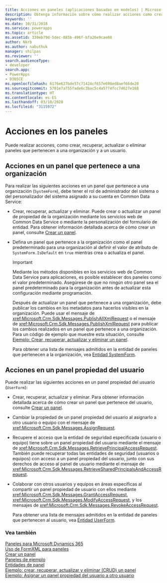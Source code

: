 ```yaml
---
title: Acciones en paneles (aplicaciones basadas en modelos) | Microsoft Docs
description: Obtenga información sobre cómo realizar acciones como crear, recuperar, actualizar o eliminar en paneles que pertenecen a una organización y a un usuario.
keywords: ''
ms.date: 10/31/2018
ms.service: powerapps
ms.topic: article
ms.assetid: 339eb79d-5dec-885b-496f-bfa26e9cae08
author: Nkrb
ms.author: nabuthuk
manager: shilpas
ms.reviewer: ''
search.audienceType:
- developer
search.app:
- PowerApps
- D365CE
ms.openlocfilehash: 6176e627bde57c71424cf657e698ed8aef66de20
ms.sourcegitcommit: 5701e7a755fade6c3bac5c4a5774fcc74627e168
ms.translationtype: HT
ms.contentlocale: es-ES
ms.lasthandoff: 03/10/2020
ms.locfileid: "3115972"
---
```

# <a name="actions-on-dashboards"></a>Acciones en los paneles

<!-- https://docs.microsoft.com/dynamics365/customer-engagement/developer/customize-dev/actions-dashboards -->

Puede realizar acciones, como crear, recuperar, actualizar o eliminar paneles que pertenecen a una organización y a un usuario.  
  
## <a name="actions-on-an-organization-owned-dashboard"></a>Acciones en un panel que pertenece a una organización  
 Para realizar las siguientes acciones en un panel que pertenece a una organización (`SystemForm`), debe tener el rol de administrador del sistema o del personalizador del sistema asignado a su cuenta en Common Data Service:  
  
- Crear, recuperar, actualizar y eliminar. Puede crear o actualizar un panel de propiedad de la organización mediante los servicios web de Common Data Service o mediante la personalización del formulario de entidad. Para obtener información detallada acerca de cómo crear un panel, consulte [Crear un panel](create-dashboard.md).  
  
- Defina un panel que pertenece a la organización como el panel predeterminado para una organización al definir el valor de atributo de `SystemForm.IsDefault` en `true` mientras crea o actualiza el panel.  
  
  > [!IMPORTANT]
  >  Mediante los métodos disponibles en los servicios web de Common Data Service para aplicaciones, es posible establecer dos paneles como el valor predeterminado. Asegúrese de que no ningún otro panel sea el panel predeterminado para la organización antes de actualizar esta configuración mediante programación.  
  
  Después de actualizar un panel que pertenece a una organización, debe publicar los cambios en los metadatos para hacerlos visibles en la organización. Puede usar el mensaje de <xref:Microsoft.Crm.Sdk.Messages.PublishAllXmlRequest> o el mensaje de <xref:Microsoft.Crm.Sdk.Messages.PublishXmlRequest> para publicar los cambios realizados en un panel que pertenece a una organización. Para un código de ejemplo que muestre esta situación, consulte [Ejemplo: Crear, recuperar, actualizar y eliminar un panel](/dynamics365/customer-engagement/developer/customize-dev/sample-create-retrieve-update-delete-dashboard)<!-- TODO Need to update the powerapps repo's topic link. As of now not found-->.  
  
  Para obtener una lista de mensajes admitidos en la entidad de paneles que pertenecen a la organización, vea [Entidad SystemForm](../common-data-service/reference/entities/systemform.md).  
  
## <a name="actions-on-a-user-owned-dashboard"></a>Acciones en un panel propiedad del usuario  
 Puede realizar las siguientes acciones en un panel propiedad del usuario (`UserForm`):  
  
- Crear, recuperar, actualizar y eliminar. Para obtener información detallada acerca de cómo crear un panel que pertenece del usuario, consulte [Crear un panel](create-dashboard.md).  
  
- Cambiar la propiedad de un panel propiedad del usuario al asignarlo a otro usuario o equipo con el mensaje de <xref:Microsoft.Crm.Sdk.Messages.AssignRequest>.  
  
- Recupere el acceso que la entidad de seguridad especificada (usuario o equipo) tiene sobre un panel propiedad del usuario mediante el mensaje de <xref:Microsoft.Crm.Sdk.Messages.RetrievePrincipalAccessRequest>. También puede recuperar todas las entidades de seguridad (usuarios o equipos) con acceso a un panel propiedad del usuario, junto con sus derechos de acceso al panel de usuario mediante el mensaje de <xref:Microsoft.Crm.Sdk.Messages.RetrieveSharedPrincipalsAndAccessRequest>.  
  
- Colaborar con otros usuarios y equipos en áreas específicas al compartir un panel propiedad de usuario con ellos mediante <xref:Microsoft.Crm.Sdk.Messages.GrantAccessRequest>, <xref:Microsoft.Crm.Sdk.Messages.ModifyAccessRequest>, y los mensajes de <xref:Microsoft.Crm.Sdk.Messages.RevokeAccessRequest>.  
  
  Para obtener una lista de mensajes admitidos en la entidad de paneles que pertenecen al usuario, vea [Entidad UserForm](../common-data-service/reference/entities/userform.md).  
  
### <a name="see-also"></a>Vea también  
 [Paneles para Microsoft Dynamics 365](analyze-data-with-dashboards.md)   
 [Uso de FormXML para paneles](understand-dashboards-dashboard-components-formxml.md)   
 [Crear un panel](create-dashboard.md)   
 [Paneles de ejemplo](sample-dashboards.md)   
 [Entidades de panel](/dynamics365/customer-engagement/developer/customize-dev/dashboard-entities) <!-- TODO Need to update the powerapps repo's topic link. As of now not found-->  
 [Ejemplo: crear, recuperar, actualizar y eliminar (CRUD) un panel](/dynamics365/customer-engagement/developer/customize-dev/sample-create-retrieve-update-delete-dashboard) <!-- TODO Need to update the powerapps repo's topic link. As of now not found-->   
 [Ejemplo: Asignar un panel propiedad del usuario a otro usuario](/dynamics365/customer-engagement/developer/customize-dev/sample-assign-user-owned-dashboard-another-user) <!-- TODO Need to update the powerapps repo's topic link. As of now not found-->